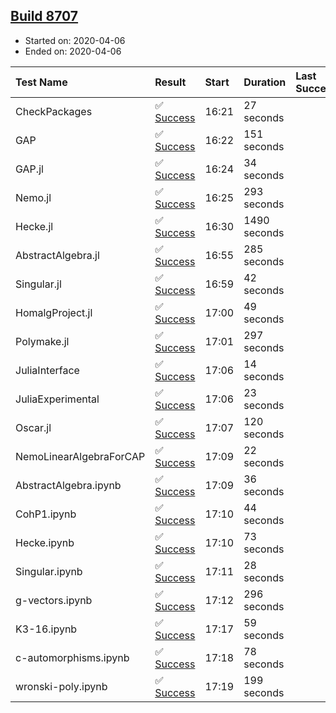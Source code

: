 ## [Build 8707](https://oscarci.mathematik.uni-kl.de/job/oscar/8707/)

* Started on: 2020-04-06
* Ended on: 2020-04-06

| Test Name    | Result | Start | Duration | Last Success | First Failure |
|:-------------|:-------|:------|:---------|:-------------|:--------------|
| CheckPackages | ✅ [Success](https://oscarci.mathematik.uni-kl.de/job/oscar/8707/artifact/logs/build-8707/CheckPackages.log) | 16:21 | 27 seconds |  |  |
| GAP | ✅ [Success](https://oscarci.mathematik.uni-kl.de/job/oscar/8707/artifact/logs/build-8707/GAP.log) | 16:22 | 151 seconds |  |  |
| GAP.jl | ✅ [Success](https://oscarci.mathematik.uni-kl.de/job/oscar/8707/artifact/logs/build-8707/GAP.jl.log) | 16:24 | 34 seconds |  |  |
| Nemo.jl | ✅ [Success](https://oscarci.mathematik.uni-kl.de/job/oscar/8707/artifact/logs/build-8707/Nemo.jl.log) | 16:25 | 293 seconds |  |  |
| Hecke.jl | ✅ [Success](https://oscarci.mathematik.uni-kl.de/job/oscar/8707/artifact/logs/build-8707/Hecke.jl.log) | 16:30 | 1490 seconds |  |  |
| AbstractAlgebra.jl | ✅ [Success](https://oscarci.mathematik.uni-kl.de/job/oscar/8707/artifact/logs/build-8707/AbstractAlgebra.jl.log) | 16:55 | 285 seconds |  |  |
| Singular.jl | ✅ [Success](https://oscarci.mathematik.uni-kl.de/job/oscar/8707/artifact/logs/build-8707/Singular.jl.log) | 16:59 | 42 seconds |  |  |
| HomalgProject.jl | ✅ [Success](https://oscarci.mathematik.uni-kl.de/job/oscar/8707/artifact/logs/build-8707/HomalgProject.jl.log) | 17:00 | 49 seconds |  |  |
| Polymake.jl | ✅ [Success](https://oscarci.mathematik.uni-kl.de/job/oscar/8707/artifact/logs/build-8707/Polymake.jl.log) | 17:01 | 297 seconds |  |  |
| JuliaInterface | ✅ [Success](https://oscarci.mathematik.uni-kl.de/job/oscar/8707/artifact/logs/build-8707/JuliaInterface.log) | 17:06 | 14 seconds |  |  |
| JuliaExperimental | ✅ [Success](https://oscarci.mathematik.uni-kl.de/job/oscar/8707/artifact/logs/build-8707/JuliaExperimental.log) | 17:06 | 23 seconds |  |  |
| Oscar.jl | ✅ [Success](https://oscarci.mathematik.uni-kl.de/job/oscar/8707/artifact/logs/build-8707/Oscar.jl.log) | 17:07 | 120 seconds |  |  |
| NemoLinearAlgebraForCAP | ✅ [Success](https://oscarci.mathematik.uni-kl.de/job/oscar/8707/artifact/logs/build-8707/NemoLinearAlgebraForCAP.log) | 17:09 | 22 seconds |  |  |
| AbstractAlgebra.ipynb | ✅ [Success](https://oscarci.mathematik.uni-kl.de/job/oscar/8707/artifact/logs/build-8707/AbstractAlgebra.ipynb.log) | 17:09 | 36 seconds |  |  |
| CohP1.ipynb | ✅ [Success](https://oscarci.mathematik.uni-kl.de/job/oscar/8707/artifact/logs/build-8707/CohP1.ipynb.log) | 17:10 | 44 seconds |  |  |
| Hecke.ipynb | ✅ [Success](https://oscarci.mathematik.uni-kl.de/job/oscar/8707/artifact/logs/build-8707/Hecke.ipynb.log) | 17:10 | 73 seconds |  |  |
| Singular.ipynb | ✅ [Success](https://oscarci.mathematik.uni-kl.de/job/oscar/8707/artifact/logs/build-8707/Singular.ipynb.log) | 17:11 | 28 seconds |  |  |
| g-vectors.ipynb | ✅ [Success](https://oscarci.mathematik.uni-kl.de/job/oscar/8707/artifact/logs/build-8707/g-vectors.ipynb.log) | 17:12 | 296 seconds |  |  |
| K3-16.ipynb | ✅ [Success](https://oscarci.mathematik.uni-kl.de/job/oscar/8707/artifact/logs/build-8707/K3-16.ipynb.log) | 17:17 | 59 seconds |  |  |
| c-automorphisms.ipynb | ✅ [Success](https://oscarci.mathematik.uni-kl.de/job/oscar/8707/artifact/logs/build-8707/c-automorphisms.ipynb.log) | 17:18 | 78 seconds |  |  |
| wronski-poly.ipynb | ✅ [Success](https://oscarci.mathematik.uni-kl.de/job/oscar/8707/artifact/logs/build-8707/wronski-poly.ipynb.log) | 17:19 | 199 seconds |  |  |
